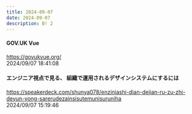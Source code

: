 ```yaml
---
title: 2024-09-07
date: 2024-09-07
description: B! 2
---
```


#### GOV.UK Vue
https://govukvue.org/<br>
2024/09/07 18:41:08<br>


#### エンジニア視点で見る、 組織で運用されるデザインシステムにするには
https://speakerdeck.com/shunya078/enziniashi-dian-dejian-ru-zu-zhi-deyun-yong-sarerudezainsisutemunisuruniha<br>
2024/09/07 15:19:46<br>


